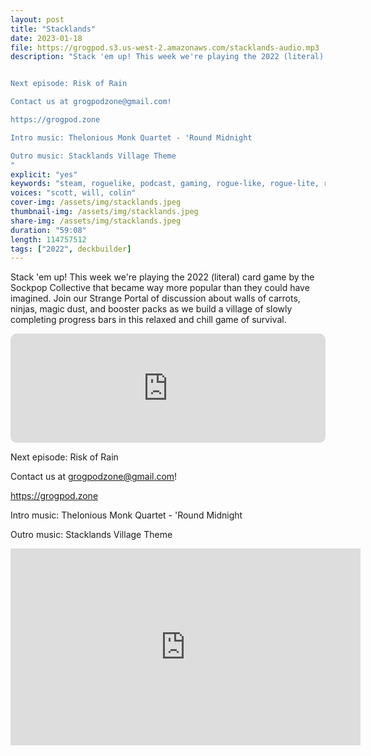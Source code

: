 ```yaml
---
layout: post
title: "Stacklands"
date: 2023-01-18
file: https://grogpod.s3.us-west-2.amazonaws.com/stacklands-audio.mp3
description: "Stack 'em up! This week we're playing the 2022 (literal) card game by the Sockpop Collective that became way more popular than they could have imagined. Join our Strange Portal of discussion about walls of carrots, ninjas, magic dust, and booster packs as we build a village of slowly completing progress bars in this relaxed and chill game of survival.


Next episode: Risk of Rain

Contact us at grogpodzone@gmail.com!

https://grogpod.zone

Intro music: Thelonious Monk Quartet - 'Round Midnight

Outro music: Stacklands Village Theme
"
explicit: "yes" 
keywords: "steam, roguelike, podcast, gaming, rogue-like, rogue-lite, roguelite"
voices: "scott, will, colin"
cover-img: /assets/img/stacklands.jpeg
thumbnail-img: /assets/img/stacklands.jpeg
share-img: /assets/img/stacklands.jpeg
duration: "59:08"
length: 114757512
tags: ["2022", deckbuilder]
---
```


Stack 'em up! This week we're playing the 2022 (literal) card game by the Sockpop Collective that became way more popular than they could have imagined. Join our Strange Portal of discussion about walls of carrots, ninjas, magic dust, and booster packs as we build a village of slowly completing progress bars in this relaxed and chill game of survival.

<iframe allow="autoplay *; encrypted-media *; fullscreen *; clipboard-write" frameborder="0" height="175" style="width:100%;max-width:660px;overflow:hidden;border-radius:10px;" sandbox="allow-forms allow-popups allow-same-origin allow-scripts allow-storage-access-by-user-activation allow-top-navigation-by-user-activation" src="https://embed.podcasts.apple.com/us/podcast/stacklands/id1650474911?i=1000595351787&theme=auto"></iframe>

Next episode: Risk of Rain

Contact us at grogpodzone@gmail.com!

https://grogpod.zone

Intro music: Thelonious Monk Quartet - 'Round Midnight

Outro music: Stacklands Village Theme

<div class="embed-responsive embed-responsive-16by9">
<iframe width="560" height="315" src="https://www.youtube.com/embed/cLjdPig-GrM" title="YouTube video player" frameborder="0" allow="accelerometer; autoplay; clipboard-write; encrypted-media; gyroscope; picture-in-picture" allowfullscreen></iframe>
</div>


